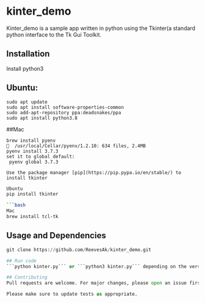 # kinter_demo

Kinter_demo is a sample app written in python using the Tkinter(a standard python interface to the Tk Gui Toolkit.

## Installation
Install python3 
## Ubuntu:
```
sudo apt update
sudo apt install software-properties-common
sudo add-apt-repository ppa:deadsnakes/ppa
sudo apt install python3.8
```

##Mac
```
brew install pyenv
🍺  /usr/local/Cellar/pyenv/1.2.10: 634 files, 2.4MB
pyenv install 3.7.3
set it to global default:
 pyenv global 3.7.3
 ```

```Install Tkinter 
Use the package manager [pip](https://pip.pypa.io/en/stable/) to install tkinter
```

```bash
Ubuntu
pip install tkinter

```bash
Mac
brew install tcl-tk
```

## Usage and Dependencies

```python
git clone https://github.com/ReevesAk/kinter_demo.git

## Run code
```python kinter.py``` or ```python3 kinter.py``` depending on the version of python installed on your machine

## Contributing
Pull requests are welcome. For major changes, please open an issue first to discuss what you would like to change.

Please make sure to update tests as appropriate.
